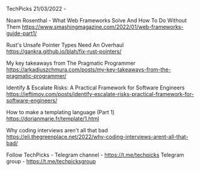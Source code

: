 TechPicks 21/03/2022 -

Noam Rosenthal - What Web Frameworks Solve And How To Do Without Them
https://www.smashingmagazine.com/2022/01/web-frameworks-guide-part1/

Rust's Unsafe Pointer Types Need An Overhaul
https://gankra.github.io/blah/fix-rust-pointers/

My key takeaways from The Pragmatic Programmer
https://arkadiuszchmura.com/posts/my-key-takeaways-from-the-pragmatic-programmer/

Identify & Escalate Risks: A Practical Framework for Software Engineers
https://ieftimov.com/posts/identify-escalate-risks-practical-framework-for-software-engineers/

How to make a templating language (Part 1)
https://dorianmarie.fr/template/1.html

Why coding interviews aren't all that bad
https://eli.thegreenplace.net/2022/why-coding-interviews-arent-all-that-bad/

Follow TechPicks -
Telegram channel - https://t.me/techpicks
Telegram group - https://t.me/techpicksgroup